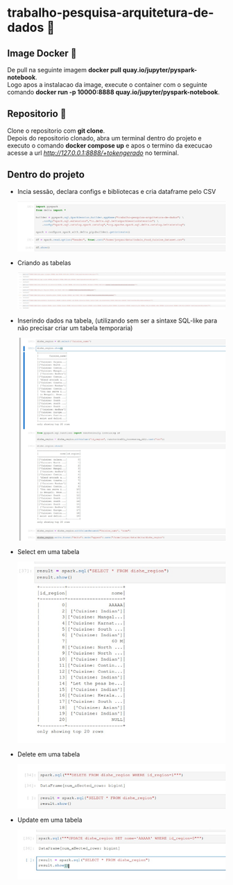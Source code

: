 # trabalho-pesquisa-arquitetura-de-dados :space_invader:

## Image Docker :whale:

De pull na seguinte imagem <b>docker pull quay.io/jupyter/pyspark-notebook</b>.
<br>
Logo apos a instalacao da image, execute o container com o seguinte comando <b>docker run -p 10000:8888 quay.io/jupyter/pyspark-notebook</b>.

## Repositorio :robot:

Clone o repositorio com <b>git clone</b>.
<br>
Depois do repositorio clonado, abra um terminal dentro do projeto e executo o comando <b>docker compose up</b> e apos o termino da execucao acesse a url <em>http://127.0.0.1:8888/+tokengerado</em> no terminal.

## Dentro do projeto

- Incia sessão, declara configs e bibliotecas e cria dataframe pelo CSV
  
  <img src="github/IMG_1.jpg">

- Criando as tabelas
  
  <img src="github/IMG_2.jpg">

- Inserindo dados na tabela, (utilizando sem ser a sintaxe SQL-like para não precisar criar um tabela temporaria)
  
  <img src="github/IMG_3.jpg">

- Select em uma tabela
  
  <img src="github/IMG_4.jpg">

- Delete em uma tabela
  
  <img src="github/IMG_5.jpg">

- Update em uma tabela

  <img src="github/IMG_6.jpg">
